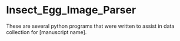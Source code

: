 # Insect_Egg_Image_Parser

These are several python programs that were written to assist in data collection for [manuscript name].
